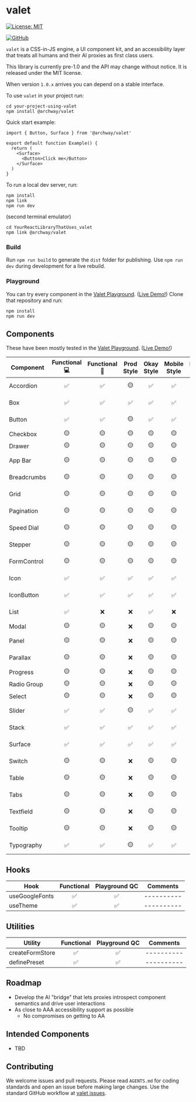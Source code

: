 # valet

[![License: MIT](https://img.shields.io/badge/License-MIT-yellow.svg)](https://opensource.org/licenses/MIT)

[![GitHub](https://img.shields.io/badge/GitHub-valet-181717?logo=github&logoColor=white)](https://github.com/off-court-creations/valet)

`valet` is a CSS-in-JS engine, a UI component kit, and an accessibility layer that treats all humans and their AI proxies as first class users.

This library is currently pre-1.0 and the API may change without notice. It is released under the MIT license.

When version `1.0.x` arrives you can depend on a stable interface.


To use `valet` in your project run:

```shell
cd your-project-using-valet
npm install @archway/valet
```

Quick start example:

```tsx
import { Button, Surface } from '@archway/valet'

export default function Example() {
  return (
    <Surface>
      <Button>Click me</Button>
    </Surface>
  )
}
```

To run a local dev server, run:

```shell
npm install
npm link
npm run dev
```

(second terminal emulator)

```shell
cd YourReactLibraryThatUses_valet
npm link @archway/valet
```

### Build

Run `npm run build` to generate the `dist` folder for publishing. Use `npm run dev` during development for a live rebuild.

### Playground

You can try every component in the [Valet Playground](https://github.com/off-court-creations/valet-playground). ([Live Demo!](https://main.d3h9kmt4y5ma0a.amplifyapp.com/)) Clone that repository and run:

```shell
npm install
npm run dev
```

## Components

These have been mostly tested in the [Valet Playground](https://github.com/off-court-creations/valet-playground). ([Live Demo!](https://main.d3h9kmt4y5ma0a.amplifyapp.com/))

| Component          | Functional 💻 | Functional 📱 | Prod Style | Okay Style | Mobile Style | Playground QC | Comments                         |
|--------------------|:-------------:|:-------------:|:-----------:|:----------:|:------------:|:-------------:|----------------------------------|
| Accordion          | ✅            | ✅            | 🟡          | ✅         | ✅           | ✅            | ----------                       |
| Box                | ✅            | ✅            | ✅          | ✅         | ✅           | ✅            | ----------                       |
| Button             | ✅            | ✅            | 🟡          | ✅         | ✅           | ✅            | ----------                       |
| Checkbox           | 🟡            | 🟡            | 🟡          | 🟡         | 🟡           | 🟡            | styling                          |
| Drawer             | 🟡            | 🟡            | 🟡          | 🟡         | 🟡           | 🟡            | WIP                              |
| App Bar            | 🟡            | 🟡            | 🟡          | 🟡         | 🟡           | 🟡            | ----------                       |
| Breadcrumbs        | 🟡            | 🟡            | 🟡          | 🟡         | 🟡           | 🟡            | ----------                       |
| Grid               | 🟡            | 🟡            | 🟡          | 🟡         | 🟡           | 🟡            | ----------                       |
| Pagination         | 🟡            | 🟡            | 🟡          | 🟡         | 🟡           | 🟡            | ----------                       |
| Speed Dial         | 🟡            | 🟡            | 🟡          | 🟡         | 🟡           | 🟡            | ----------                       |
| Stepper            | 🟡            | 🟡            | 🟡          | 🟡         | 🟡           | 🟡            | ----------                       |
| FormControl        | 🟡            | 🟡            | 🟡          | 🟡         | 🟡           | ✅            | ----------                       |
| Icon               | ✅            | ✅            | ✅          | ✅         | ✅           | ✅            | ----------                       |
| IconButton         | ✅            | ✅            | ✅          | ✅         | ✅           | ✅            | ----------                       |
| List               | ✅            | ❌            | ❌          | ✅         | ❌           | ❌            | ----------                       |
| Modal              | 🟡            | 🟡            | ❌          | 🟡         | 🟡           | 🟡            | styling                          |
| Panel              | 🟡            | 🟡            | ❌          | 🟡         | 🟡           | 🟡            | ----------                       |
| Parallax           | 🟡            | 🟡            | ❌          | 🟡         | 🟡           | 🟡            | ----------                       |
| Progress           | 🟡            | 🟡            | ❌          | 🟡         | 🟡           | 🟡            | styling                          |
| Radio Group        | 🟡            | 🟡            | ❌          | 🟡         | 🟡           | 🟡            | styling                          |
| Select             | 🟡            | 🟡            | ❌          | 🟡         | 🟡           | 🟡            | styling                          |
| Slider             | ✅            | ✅            | 🟡          | ✅         | ✅           | ✅            | ----------                       |
| Stack              | ✅            | ✅            | ✅          | ✅         | ✅           | ✅            | ----------                       |
| Surface            | ✅            | ✅            | ✅          | ✅         | ✅           | ✅            | ----------                       |
| Switch             | 🟡            | 🟡            | ❌          | 🟡         | 🟡           | 🟡            | ----------                       |
| Table              | 🟡            | 🟡            | ❌          | 🟡         | 🟡           | 🟡            | ----------                       |
| Tabs               | 🟡            | 🟡            | ❌          | 🟡         | 🟡           | 🟡            | ----------                       |
| Textfield          | 🟡            | 🟡            | ❌          | 🟡         | 🟡           | 🟡            | ----------                       |
| Tooltip            | 🟡            | 🟡            | ❌          | 🟡         | 🟡           | 🟡            | ----------                       |
| Typography         | ✅            | ✅            | 🟡          | ✅         | ✅           | ✅            | ----------                       |



## Hooks

| Hook               | Functional | Playground QC   | Comments |
|--------------------|:---------:|:---------------:|----------|
| useGoogleFonts     | ✅        | ✅             |----------|
| useTheme           | ✅        | ✅             |----------|

## Utilities

| Utility            | Functional | Playground QC   | Comments |
|--------------------|:---------:|:---------------:|----------|
| createFormStore    | ✅        | ✅             |----------|
| definePreset       | ✅        | ✅             |----------|

## Roadmap

- Develop the AI "bridge" that lets proxies introspect component semantics and drive user interactions
- As close to AAA accessibility support as possible
  - No compromises on getting to AA

## Intended Components

- TBD

## Contributing

We welcome issues and pull requests. Please read `AGENTS.md` for coding standards and open an issue before making large changes. Use the standard GitHub workflow at [valet issues](https://github.com/off-court-creations/valet/issues).
